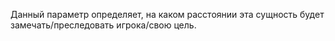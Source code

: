 Данный параметр определяет, на каком расстоянии эта сущность будет замечать/преследовать игрока/свою цель.